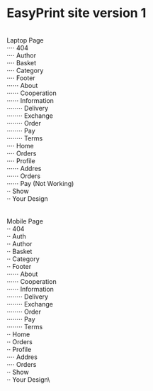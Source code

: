 # EasyPrint site version 1
\
Laptop Page\
⋅⋅⋅⋅ 404\
⋅⋅⋅⋅ Author\
⋅⋅⋅⋅ Basket\
⋅⋅⋅⋅ Category\
⋅⋅⋅⋅ Footer\
⋅⋅⋅⋅⋅⋅ About\
⋅⋅⋅⋅⋅⋅ Cooperation\
⋅⋅⋅⋅⋅⋅ Information\
⋅⋅⋅⋅⋅⋅⋅⋅ Delivery\
⋅⋅⋅⋅⋅⋅⋅⋅ Exchange\
⋅⋅⋅⋅⋅⋅⋅⋅ Order\
⋅⋅⋅⋅⋅⋅⋅⋅ Pay\
⋅⋅⋅⋅⋅⋅⋅⋅ Terms\
⋅⋅⋅⋅ Home\
⋅⋅⋅⋅ Orders\
⋅⋅⋅⋅ Profile\
⋅⋅⋅⋅⋅⋅ Addres\
⋅⋅⋅⋅⋅⋅ Orders\
⋅⋅⋅⋅⋅⋅ Pay (Not Working)\
⋅⋅ Show\
⋅⋅ Your Design\
\
\
Mobile Page\
⋅⋅ 404 \
⋅⋅ Auth \
⋅⋅ Author\
⋅⋅ Basket\
⋅⋅ Category\
⋅⋅ Footer\
⋅⋅⋅⋅⋅⋅ About\
⋅⋅⋅⋅⋅⋅ Cooperation\
⋅⋅⋅⋅⋅⋅ Information\
⋅⋅⋅⋅⋅⋅⋅⋅ Delivery\
⋅⋅⋅⋅⋅⋅⋅⋅ Exchange\
⋅⋅⋅⋅⋅⋅⋅⋅ Order\
⋅⋅⋅⋅⋅⋅⋅⋅ Pay\
⋅⋅⋅⋅⋅⋅⋅⋅ Terms\
⋅⋅ Home\
⋅⋅ Orders\
⋅⋅ Profile\
⋅⋅⋅⋅ Addres\
⋅⋅⋅⋅ Orders\
⋅⋅ Show\
⋅⋅ Your Design\